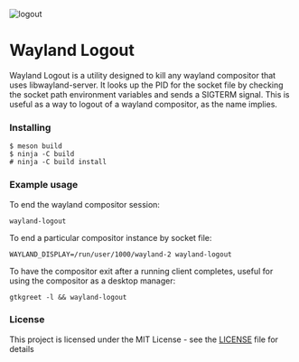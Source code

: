 ![logout](/wayland-logout.png)

# Wayland Logout

Wayland Logout is a utility designed to kill any wayland compositor that uses libwayland-server. It looks up the PID for the socket file by checking the socket path environment variables and sends a SIGTERM signal. This is useful as a way to logout of a wayland compositor, as the name implies.

### Installing

```
$ meson build
$ ninja -C build
# ninja -C build install
```

### Example usage
To end the wayland compositor session:
```
wayland-logout
```
To end a particular compositor instance by socket file:
```
WAYLAND_DISPLAY=/run/user/1000/wayland-2 wayland-logout
```
To have the compositor exit after a running client completes, useful for using the compositor as a desktop manager:
```
gtkgreet -l && wayland-logout
```

### License

This project is licensed under the MIT License - see the [LICENSE](LICENSE) file for details
